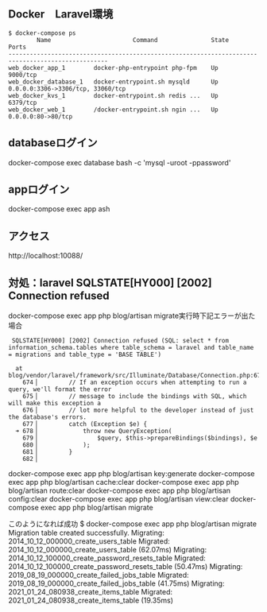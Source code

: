 ## Docker　Laravel環境

```
$ docker-compose ps
        Name                       Command               State                 Ports
--------------------------------------------------------------------------------------------------
web_docker_app_1        docker-php-entrypoint php-fpm    Up      9000/tcp
web_docker_database_1   docker-entrypoint.sh mysqld      Up      0.0.0.0:3306->3306/tcp, 33060/tcp
web_docker_kvs_1        docker-entrypoint.sh redis ...   Up      6379/tcp
web_docker_web_1        /docker-entrypoint.sh ngin ...   Up      0.0.0.0:80->80/tcp
```
## databaseログイン
docker-compose exec database bash -c 'mysql -uroot -ppassword'

## appログイン
docker-compose exec app ash



## アクセス
http://localhost:10088/

## 対処：laravel SQLSTATE[HY000] [2002] Connection refused
docker-compose exec app php blog/artisan migrate実行時下記エラーが出た場合
```
 SQLSTATE[HY000] [2002] Connection refused (SQL: select * from information_schema.tables where table_schema = laravel and table_name = migrations and table_type = 'BASE TABLE')

  at blog/vendor/laravel/framework/src/Illuminate/Database/Connection.php:678
    674▕         // If an exception occurs when attempting to run a query, we'll format the error
    675▕         // message to include the bindings with SQL, which will make this exception a
    676▕         // lot more helpful to the developer instead of just the database's errors.
    677▕         catch (Exception $e) {
  ➜ 678▕             throw new QueryException(
    679▕                 $query, $this->prepareBindings($bindings), $e
    680▕             );
    681▕         }
    682▕
```
docker-compose exec app php blog/artisan key:generate
docker-compose exec app php blog/artisan cache:clear
docker-compose exec app php blog/artisan route:clear
docker-compose exec app php blog/artisan config:clear
docker-compose exec app php blog/artisan view:clear
docker-compose exec app php blog/artisan migrate

このようになれば成功
$ docker-compose exec app php blog/artisan migrate
Migration table created successfully.
Migrating: 2014_10_12_000000_create_users_table
Migrated:  2014_10_12_000000_create_users_table (62.07ms)
Migrating: 2014_10_12_100000_create_password_resets_table
Migrated:  2014_10_12_100000_create_password_resets_table (50.47ms)
Migrating: 2019_08_19_000000_create_failed_jobs_table
Migrated:  2019_08_19_000000_create_failed_jobs_table (41.75ms)
Migrating: 2021_01_24_080938_create_items_table
Migrated:  2021_01_24_080938_create_items_table (19.35ms)
